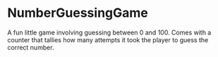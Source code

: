 # NumberGuessingGame
A fun little game involving guessing between 0 and 100. Comes with a counter that tallies how many attempts it took the player to guess the correct number.
